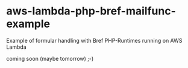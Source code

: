 # aws-lambda-php-bref-mailfunc-example
Example of formular handling with Bref PHP-Runtimes running on AWS Lambda

coming soon (maybe tomorrow) ;-) 
